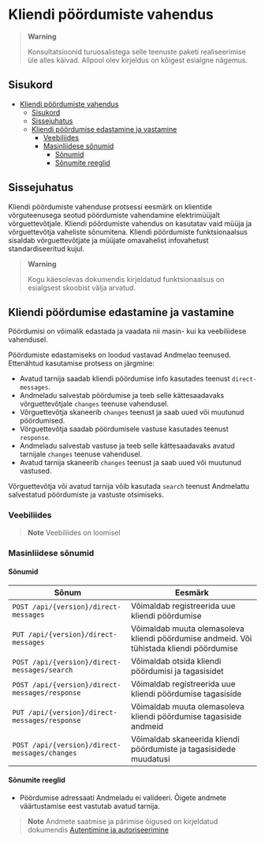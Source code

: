 # Kliendi pöördumiste vahendus

> **Warning**
> 
> Konsultatsioonid turuosalistega selle teenuste paketi realiseerimise üle alles käivad. Allpool olev kirjeldus on kõigest esialgne nägemus.

## Sisukord

- [Kliendi pöördumiste vahendus](#kliendi-pöördumiste-vahendus)
  - [Sisukord](#sisukord)
  - [Sissejuhatus](#sissejuhatus)
  - [Kliendi pöördumise edastamine ja vastamine](#kliendi-pöördumise-edastamine-ja-vastamine)
    - [Veebiliides](#veebiliides)
    - [Masinliidese sõnumid](#masinliidese-sõnumid)
      - [Sõnumid](#sõnumid)
      - [Sõnumite reeglid](#sõnumite-reeglid)

## Sissejuhatus

Kliendi pöördumiste vahenduse protsessi eesmärk on klientide võrguteenusega seotud pöördumiste vahendamine elektrimüüjalt võrguettevõtjale. Kliendi pöördumiste vahendus on kasutatav vaid müüja ja võrguettevõtja vaheliste sõnumitena. Kliendi pöördumiste funktsionaalsus sisaldab võrguettevõtjate ja müüjate omavahelist infovahetust standardiseeritud kujul.

> **Warning**
> 
> Kogu käesolevas dokumendis kirjeldatud funktsionaalsus on esialgsest skoobist välja arvatud.

## Kliendi pöördumise edastamine ja vastamine

Pöördumisi on võimalik edastada ja vaadata nii masin- kui ka veebiliidese vahendusel.

Pöördumiste edastamiseks on loodud vastavad Andmelao teenused. Ettenähtud kasutamise protsess on järgmine:

- Avatud tarnija saadab kliendi pöördumise info kasutades teenust `direct-messages`.
- Andmeladu salvestab pöördumise ja teeb selle kättesaadavaks võrguettevõtjale `changes` teenuse vahendusel.
- Võrguettevõtja skaneerib `changes` teenust ja saab uued või muutunud pöördumised.
- Võrguettevõtja saadab pöördumisele vastuse kasutades teenust `response`.
- Andmeladu salvestab vastuse ja teeb selle kättesaadavaks avatud tarnijale `changes` teenuse vahendusel.
- Avatud tarnija skaneerib `changes` teenust ja saab uued või muutunud vastused.

Võrguettevõtja või avatud tarnija võib kasutada `search` teenust Andmelattu salvestatud pöördumiste ja vastuste otsimiseks.

### Veebiliides

> **Note**
> Veebiliides on loomisel

### Masinliidese sõnumid

#### Sõnumid

| Sõnum                                          | Eesmärk                                                                                  |
|------------------------------------------------|------------------------------------------------------------------------------------------|
| `POST /api/{version}/direct-messages`          | Võimaldab registreerida uue kliendi pöördumise                                           |
| `PUT /api/{version}/direct-messages`           | Võimaldab muuta olemasoleva kliendi pöördumise andmeid. Või tühistada kliendi pöördumise |
| `POST /api/{version}/direct-messages/search`   | Võimaldab otsida kliendi pöördumisi ja tagasisidet                                       |
| `POST /api/{version}/direct-messages/response` | Võimaldab registreerida uue kliendi pöördumise tagasiside                                |
| `PUT /api/{version}/direct-messages/response`  | Võimaldab muuta olemasoleva kliendi pöördumise tagasiside andmeid                        |
| `POST /api/{version}/direct-messages/changes`  | Võimaldab skaneerida kliendi pöördumiste ja tagasisidede muudatusi                       |

#### Sõnumite reeglid

- Pöördumise adressaati Andmeladu ei valideeri. Õigete andmete väärtustamise eest vastutab avatud tarnija.

> **Note**
> Andmete saatmise ja pärimise õigused on kirjeldatud dokumendis [Autentimine ja autoriseerimine](02-autentimine-ja-autoriseerimine.md)
